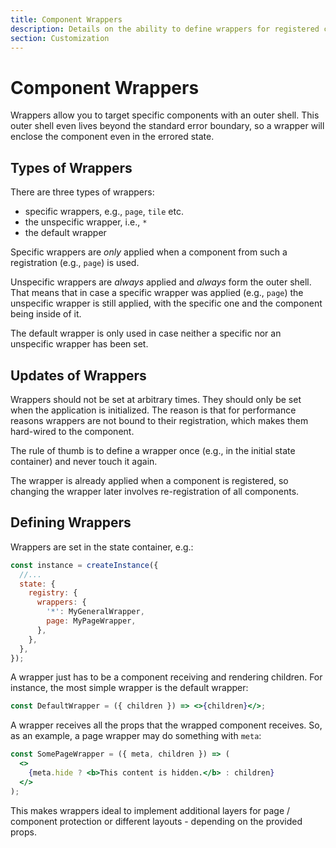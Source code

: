 ```yaml
---
title: Component Wrappers
description: Details on the ability to define wrappers for registered components.
section: Customization
---
```


# Component Wrappers

Wrappers allow you to target specific components with an outer shell. This outer shell even lives beyond the standard error boundary, so a wrapper will enclose the component even in the errored state.

## Types of Wrappers

There are three types of wrappers:

- specific wrappers, e.g., `page`, `tile` etc.
- the unspecific wrapper, i.e., `*`
- the default wrapper

Specific wrappers are *only* applied when a component from such a registration (e.g., `page`) is used.

Unspecific wrappers are *always* applied and *always* form the outer shell. That means that in case a specific wrapper was applied (e.g., `page`) the unspecific wrapper is still applied, with the specific one and the component being inside of it.

The default wrapper is only used in case neither a specific nor an unspecific wrapper has been set.

## Updates of Wrappers

Wrappers should not be set at arbitrary times. They should only be set when the application is initialized. The reason is that for performance reasons wrappers are not bound to their registration, which makes them hard-wired to the component.

The rule of thumb is to define a wrapper once (e.g., in the initial state container) and never touch it again.

The wrapper is already applied when a component is registered, so changing the wrapper later involves re-registration of all components.

## Defining Wrappers

Wrappers are set in the state container, e.g.:

```js
const instance = createInstance({
  //...
  state: {
    registry: {
      wrappers: {
        '*': MyGeneralWrapper,
        page: MyPageWrapper,
      },
    },
  },
});
```

A wrapper just has to be a component receiving and rendering children. For instance, the most simple wrapper is the default wrapper:

```jsx
const DefaultWrapper = ({ children }) => <>{children}</>;
```

A wrapper receives all the props that the wrapped component receives. So, as an example, a page wrapper may do something with `meta`:

```jsx
const SomePageWrapper = ({ meta, children }) => (
  <>
    {meta.hide ? <b>This content is hidden.</b> : children}
  </>
);
```

This makes wrappers ideal to implement additional layers for page / component protection or different layouts - depending on the provided props.
